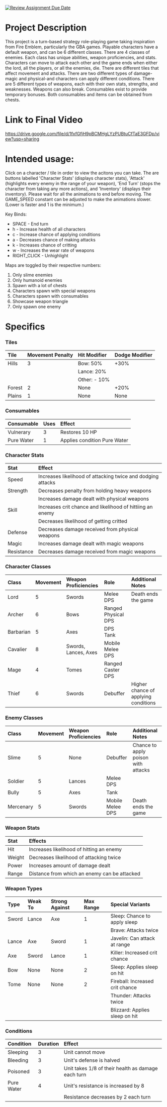 [![Review Assignment Due Date](https://classroom.github.com/assets/deadline-readme-button-22041afd0340ce965d47ae6ef1cefeee28c7c493a6346c4f15d667ab976d596c.svg)](https://classroom.github.com/a/YxXKqIeT)
# Project Description

This project is a turn-based strategy role-playing game taking inspiration from Fire Emblem, particularly the GBA games. Playable characters have a default weapon, and can be 6 different classes. There are 4 classes of enemies. Each class has unique abilities, weapon proficiencies, and stats. Characters can move to attack each other and the game ends when either the lord, all the players, or all the enemies, die. There are different tiles that affect movement and attacks. There are two different types of damage-magic and physical-and characters can apply different conditions. There are 5 different types of weapons, each with their own stats, strengths, and weaknesses. Weapons can also break. Consumables exist to provide temporary bonuses. Both consumables and items can be obtained from chests.

# Link to Final Video

https://drive.google.com/file/d/1fxfGfjH9pBCMHgLYzPUBtuCfTaE3GFDp/view?usp=sharing

# Intended usage:

Click on a character / tile in order to view the acitons you can take. The are buttons labelled 'Character Stats' (displays character stats), 'Attack' (highlights every enemy in the range of your weapon), 'End Turn' (stops the character from taking any more actions), and 'Inventory' (displays their inventory). Please wait for all the animations to end before moving. The GAME_SPEED constant can be adjusted to make the animations slower. (Lower is faster and 1 is the minimum.)

Key Binds:
- SPACE - End turn
- h - Increase health of all characters
- c - Increase chance of applying conditions
- a - Decreases chance of making attacks
- k - Increases chance of critting
- w - Increases the wear rate of weapons
- RIGHT_CLICK - Unhighlight

Maps are toggled by their respective numbers:
1. Only slime enemies
2. Only humanoid enemies
3. Spawn with a lot of chests
4. Characters spawn with special weapons
5. Characters spawn with consumables
6. Showcase weapon triangle
7. Only spawn one enemy

# Specifics

### Tiles
| Tile   | Movement Penalty | Hit Modifier | Dodge Modifier |
| :----- | :--------------- | :----------- | :------------- |
| Hills  | 3                | Bow: 50%     | +30%           |
|        |                  | Lance: 20%   |                |
|        |                  | Other: - 10% |                |
| Forest | 2                | None         | +20%           |
| Plains | 1                | None         | None           |

### Consumables
| Consumable | Uses | Effect                        |
| :--------- | :--- | :---------------------------- |
| Vulnerary  | 3    | Restores 10 HP                |
| Pure Water | 1    | Applies condition Pure Water  |

### Character Stats
| Stat       | Effect                                                      |
| :--------- | :---------------------------------------------------------- |
| Speed      | Increases likelihood of attacking twice and dodging attacks |
| Strength   | Decreases penalty from holding heavy weapons                |
|            | Increases damage dealt with physical weapons                |
| Skill      | Increases crit chance and likelihood of hittiing an enemy   |
|            | Decreases likelihood of getting critted                     |
| Defense    | Decreases damage received from physical weapons             |
| Magic      | Increases damage dealt with magic weapons                   |
| Resistance | Decreases damage received from magic weapons                |

### Character Classes
| Class       | Movement | Weapon Proficiencies | Role                | Additional Notes                     |
| :---------- | :------- | :------------------- | :------------------ | :----------------------------------- |
| Lord        | 5        | Swords               | Melee DPS           | Death ends the game                  |
| Archer      | 6        | Bows                 | Ranged Physical DPS |                                      |
| Barbarian   | 5        | Axes                 | DPS Tank            |                                      |
| Cavalier    | 8        | Swords, Lances, Axes | Mobile Melee DPS    |                                      |
| Mage        | 4        | Tomes                | Ranged Caster DPS   |                                      |
| Thief       | 6        | Swords               | Debuffer            | Higher chance of applying conditions |

### Enemy Classes
| Class     | Movement | Weapon Proficiencies | Role             | Additional Notes                    |
| :-------- | :------- | :------------------- | :--------------- | :---------------------------------- |
| Slime     | 5        | None                 | Debuffer         | Chance to apply poison with attacks |
| Soldier   | 5        | Lances               | Melee DPS        |                                     |
| Bully     | 5        | Axes                 | Tank             |                                     |
| Mercenary | 5        | Swords               | Mobile Melee DPS | Death ends the game                 |

### Weapon Stats
| Stat   | Effects                                      |
| :----- | :------------------------------------------- |
| Hit    | Increases likelihood of hitting an enemy     |
| Weight | Decreases likelihood of attacking twice      |
| Power  | Increases amount of damage dealt             |
| Range  | Distance from which an enemy can be attacked |

### Weapon Types
| Type  | Weak To | Strong Against | Max Range | Special Variants                |
| :---- | :------ | :------------- | :-------- | :------------------------------ |
| Sword | Lance   | Axe            | 1         | Sleep: Chance to apply sleep    |
|       |         |                |           | Brave: Attacks twice            |
| Lance | Axe     | Sword          | 1         | Javelin: Can attack at range    |
| Axe   | Sword   | Lance          | 1         | Killer: Increased crit chance   |
| Bow   | None    | None           | 2         | Sleep: Applies sleep on hit     |
| Tome  | None    | None           | 2         | Fireball: Increased crit chance |
|       |         |                |           | Thunder: Attacks twice          |
|       |         |                |           | Blizzard: Applies sleep on hit  |

### Conditions
| Condition  | Duration | Effect                                             |
| :--------- | :------- | :------------------------------------------------- |
| Sleeping   | 3        | Unit cannot move                                   |
| Bleeding   | 3        | Unit's defense is halved                           |
| Poisoned   | 3        | Unit takes 1/8 of their health as damage each turn |
| Pure Water | 4        | Unit's resistance is increased by 8                |
|            |          | Resistance decreases by 2 each turn                |